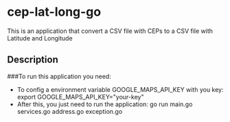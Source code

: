 # cep-lat-long-go
This is an application that convert a CSV file with CEPs to a CSV file with Latitude and Longitude

## Description

###To run this application you need:
* To config a environment variable GOOGLE_MAPS_API_KEY with you key:
export GOOGLE_MAPS_API_KEY="your-key"
* After this, you just need to run the application:
go run main.go services.go address.go exception.go

